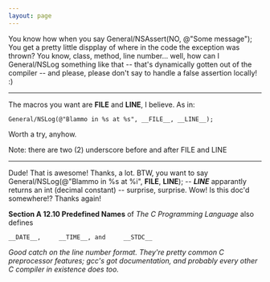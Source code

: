 ```yaml
---
layout: page
---
```


You know how when you say      General/NSAssert(NO, @"Some message");  You get a pretty little dispplay of where in the code the exception was thrown?  You know, class, method, line number...  well, how can I General/NSLog something like that -- that's dynamically gotten out of the compiler -- and please, please don't say to handle a false assertion locally!  :)

----

The macros you want are     __FILE__ and     __LINE__, I believe. As in:

    General/NSLog(@"Blammo in %s at %s", __FILE__, __LINE__);

Worth a try, anyhow.

Note: there are two (2) underscore before and after     FILE and     LINE

----

Dude!  That is awesome!  Thanks, a lot.  BTW, you want to say     General/NSLog(@"Blammo in %s at %i", __FILE__, __LINE__); -- *__LINE__* apparantly returns an int (decimal constant) -- surprise, surprise.  Wow!  Is this doc'd somewhere!?  Thanks again!


**Section A 12.10 Predefined Names** of *The C Programming Language* also defines

    __DATE__,     __TIME__, and     __STDC__

*Good catch on the line number format. They're pretty common C preprocessor features; gcc's got documentation, and probably every other C compiler in existence does too.*